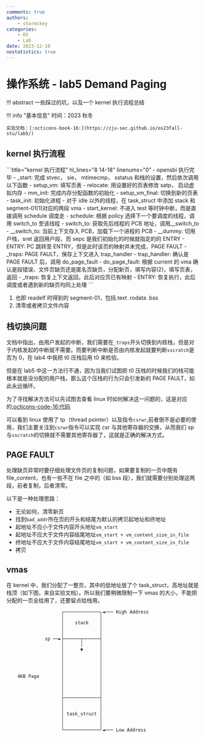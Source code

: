 ```yaml
---
comments: true
authors:
    - stormckey
categories:
    - OS
    - Lab
date: 2023-12-10
nostatistics: true
---
```


# 操作系统 - lab5 Demand Paging
!!! abstract
    一些踩过的坑，以及一个 kernel 执行流程总结
<!-- more -->
!!! info "基本信息"
    时间：2023 秋冬

    实验文档：[:octicons-book-16:](https://zju-sec.github.io/os23fall-stu/lab5/)

## kernel 执行流程

<div class="annotate" markdown>
```title="kernel 执行流程" hl_lines="8 14-18" linenums="0"
- opensbi 执行完毕
- _start: 完成 stvec， sie， mtimecmp， sstatus 和栈的设置，然后依次调用以下函数
    - setup_vm: 填写页表
    - relocate: 用设置好的页表修改 satp， 启动虚拟内存
    - mm_init: 完成内存分配函数的初始化
    - setup_vm_final: 切换到新的页表
    - task_init: 初始化进程
        - 对于 idle 以外的线程，在 task_struct 中添加 stack 和 segment-01(1)对应的两段 vma
- start_kernel: 不进入 test 等时钟中断，而是直接调用 schedule 调度走
- schedule: 根据 policy 选择下一个要调度的线程，调用 switch_to 至该线程
- switch_to: 获取先后线程的 PCB 地址，调用__switch_to
- __switch_to: 当前上下文存入 PCB，加载下一个进程的 PCB
- __dummy: 切用户栈，sret 返回用户段，而 sepc 是我们初始化的时候就指定的的 ENTRY
- ENTRY: PC 跳转至 ENTRY，但是此时该页的映射并未完成，PAGE FAULT
- _traps: PAGE FAULT，保存上下文进入 trap_handler
- trap_handler: 确认是 PAGE FAULT 后，调用 do_page_fault
- do_page_fault: 根据 current 的 vma 确认是段错误、文件页缺页还是匿名页缺页，分配新页，填写内容(2)，填写页表，返回
- _traps: 恢复上下文返回，此后对应页已有映射
- ENTRY: 恢复执行，此后调度或者遇到新的缺页均同上处理
```
</div>

1.  也即 readelf 时得到的 segment-01，包括.text .rodata .bss
2.  清零或者拷贝文件内容

## 栈切换问题

文档中指出，由用户发起的中断，我们需要在`_traps`开头切换到内核栈，但是对于内核发起的中断就不需要。而要判断中断是否由内核发起就要判断`sscratch`是否为 0，在 lab4 中我把 t0 压栈后用 t0 来检验。

但是在 lab5 中这一方法行不通，因为当我们试图把 t0 压栈的时候我们的栈可能根本就是没分配的用户栈，那么这个压栈的行为只会引发新的 PAGE FAULT，如此永远循环。

为了寻找解决方法可以先试图去查看 linux 时如何解决这一问题的，这是对应的[:octicons-code-16:代码](https://elixir.bootlin.com/linux/v6.0/source/arch/riscv/kernel/entry.S#L27)

可以看到 linux 使用了 tp（thread pointer）以及指令`csrwr`,前者倒不是必要的使用，我们主要关注到`csrwr`指令可以实现 csr 与其他寄存器的交换，从而我们 sp 与`sscratch`的切换就不需要其他寄存器了，这就是正确的解决方式。

## PAGE FAULT

处理缺页异常时要仔细处理文件页的复制问题，如果要复制的一页中既有 file_content，也有一些不在 file 之中的（如 bss 段），我们就需要分别处理这两段，前者复制，后者清零。

以下是一种处理思路：

- 无论如何，清零新页
- 找到`bad_addr`所在页的开头和结尾为默认的拷贝起地址和终地址
- 起地址不应小于文件内容开头地址`vm_start`
- 起地址不应大于文件内容结尾地址`vm_start + vm_content_size_in_file`
- 终地址不应大于文件内容结尾地址`vm_start + vm_content_size_in_file`
- 拷贝

## vmas

在 kernel 中，我们分配了一整页，其中的低地址放了个 task_struct，高地址就是栈顶（如下图，来自实验文档）。所以我们要稍微限制一下 vmas 的大小，不能把分配的一页全给用了，还要留点给栈用。

```
                    ┌─────────────┐◄─── High Address
                    │             │
                    │    stack    │
                    │             │
                    │             │
              sp ──►├──────┬──────┤
                    │      │      │
                    │      ▼      │
                    │             │
                    │             │
                    │             │
                    │             │
    4KB Page        │             │
                    │             │
                    │             │
                    │             │
                    ├─────────────┤
                    │             │
                    │             │
                    │ task_struct │
                    │             │
                    │             │
                    └─────────────┘◄─── Low Address
```
